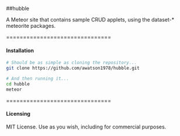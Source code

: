 ##hubble

A Meteor site that contains sample CRUD applets, using the dataset-* meteorite packages.

===============================
#### Installation

````sh
# Should be as simple as cloning the repository...  
git clone https://github.com/awatson1978/hubble.git

# And then running it...
cd hubble
meteor
````

===============================
#### Licensing

MIT License. Use as you wish, including for commercial purposes.
